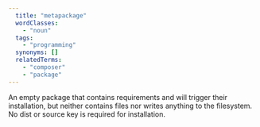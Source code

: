 ```yaml
---
  title: "metapackage"
  wordClasses:
    - "noun"
  tags:
    - "programming"
  synonyms: []
  relatedTerms:
    - "composer"
    - "package"
---
```

An empty package that contains requirements and will trigger their installation, but neither contains files nor writes anything to the filesystem. No dist or source key is required for installation.

